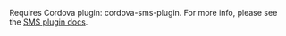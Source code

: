 Requires Cordova plugin: cordova-sms-plugin. For more info, please see the [SMS plugin docs](https://github.com/cordova-sms/cordova-sms-plugin).
